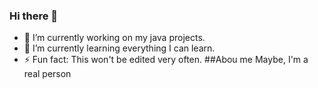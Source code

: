 ### Hi there 👋
- 🔭 I’m currently working on my java projects.
- 🌱 I’m currently learning everything I can learn.
- ⚡ Fun fact: This won't be edited very often.
##Abou me
Maybe, I'm a real person
